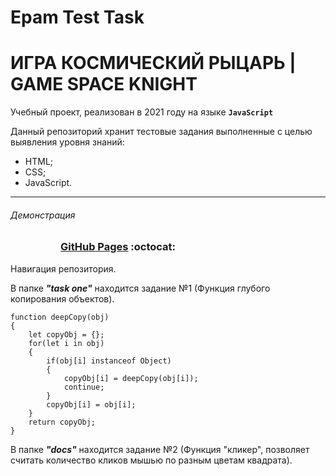 # Epam Test Task

# ИГРА КОСМИЧЕСКИЙ РЫЦАРЬ | GAME SPACE KNIGHT

Учебный проект, реализован в 2021 году на языке **`JavaScript`**

Данный репозиторий хранит тестовые задания выполненные с целью выявления уровня знаний:
+ HTML;
+ CSS;
+ JavaScript.
_______

###### Демонстрация
<dl>
  <dd>
    <dl>
      <dd>
          <h3><a href="https://riorustik.github.io/Epam_Test_Task/">GitHub Pages</a> :octocat:</h3>
      </dd>
    </dl>
  </dd>
</dl> 


Навигация репозитория.

В папке ***"task one"*** находится задание №1 (Функция глубого копирования объектов).
```
function deepCopy(obj)
{
    let copyObj = {};
    for(let i in obj)
    {
        if(obj[i] instanceof Object)
        {
            copyObj[i] = deepCopy(obj[i]);
            continue;
        }
        copyObj[i] = obj[i];
    }
    return copyObj;
}
```

В папке ***"docs"*** находится задание №2 (Функция "кликер", позволяет считать количество кликов мышью по разным цветам квадрата).








